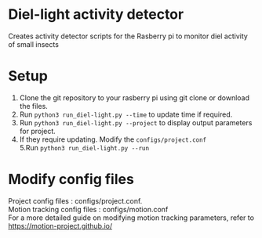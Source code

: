 
# Diel-light activity detector
Creates activity detector scripts for the Rasberry pi to monitor diel activity of small insects
# Setup
1. Clone the git repository to your rasberry pi using git clone or download the files.  
2. Run `python3 run_diel-light.py --time` to update time if required.  
3. Run `python3 run_diel-light.py --project` to display output parameters for project.   
4. If they require updating. Modify the `configs/project.conf`  
5.Run `python3 run_diel-light.py --run`

# Modify config files 

Project config files : configs/project.conf.  
Motion tracking config files : configs/motion.conf  
For a more detailed guide on modifying motion tracking parameters, refer to https://motion-project.github.io/
